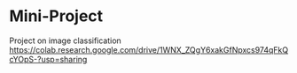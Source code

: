 # Mini-Project
Project on image classification
https://colab.research.google.com/drive/1WNX_ZQgY6xakGfNpxcs974qFkQcYOpS-?usp=sharing
